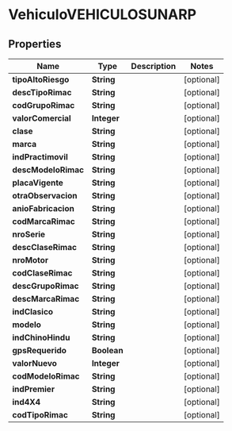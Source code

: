 
# VehiculoVEHICULOSUNARP

## Properties
Name | Type | Description | Notes
------------ | ------------- | ------------- | -------------
**tipoAltoRiesgo** | **String** |  |  [optional]
**descTipoRimac** | **String** |  |  [optional]
**codGrupoRimac** | **String** |  |  [optional]
**valorComercial** | **Integer** |  |  [optional]
**clase** | **String** |  |  [optional]
**marca** | **String** |  |  [optional]
**indPractimovil** | **String** |  |  [optional]
**descModeloRimac** | **String** |  |  [optional]
**placaVigente** | **String** |  |  [optional]
**otraObservacion** | **String** |  |  [optional]
**anioFabricacion** | **String** |  |  [optional]
**codMarcaRimac** | **String** |  |  [optional]
**nroSerie** | **String** |  |  [optional]
**descClaseRimac** | **String** |  |  [optional]
**nroMotor** | **String** |  |  [optional]
**codClaseRimac** | **String** |  |  [optional]
**descGrupoRimac** | **String** |  |  [optional]
**descMarcaRimac** | **String** |  |  [optional]
**indClasico** | **String** |  |  [optional]
**modelo** | **String** |  |  [optional]
**indChinoHindu** | **String** |  |  [optional]
**gpsRequerido** | **Boolean** |  |  [optional]
**valorNuevo** | **Integer** |  |  [optional]
**codModeloRimac** | **String** |  |  [optional]
**indPremier** | **String** |  |  [optional]
**ind4X4** | **String** |  |  [optional]
**codTipoRimac** | **String** |  |  [optional]




